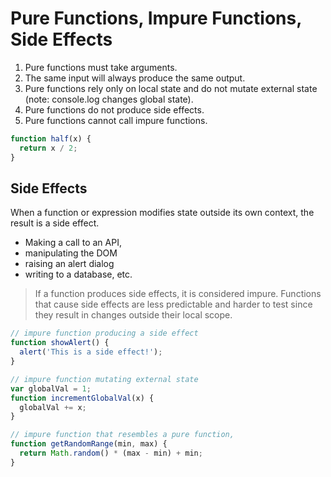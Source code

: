 # Pure Functions, Impure Functions, Side Effects

1. Pure functions must take arguments.
1. The same input will always produce the same output.
1. Pure functions rely only on local state and do not mutate external state (note: console.log changes global state).
1. Pure functions do not produce side effects.
1. Pure functions cannot call impure functions.

```javascript
function half(x) {
  return x / 2;
}
```

## Side Effects

When a function or expression modifies state outside its own context, the result is a side effect.

- Making a call to an API,
- manipulating the DOM
- raising an alert dialog
- writing to a database, etc.

> If a function produces side effects, it is considered impure. Functions that cause side effects are less predictable and harder to test since they result in changes outside their local scope.

```javascript
// impure function producing a side effect
function showAlert() {
  alert('This is a side effect!');
}

// impure function mutating external state
var globalVal = 1;
function incrementGlobalVal(x) {
  globalVal += x;
}

// impure function that resembles a pure function,
function getRandomRange(min, max) {
  return Math.random() * (max - min) + min;
}
```